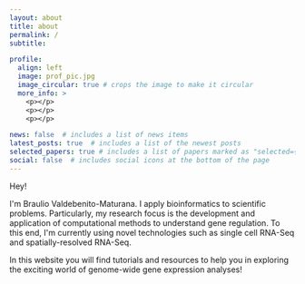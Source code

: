 ```yaml
---
layout: about
title: about
permalink: /
subtitle:

profile:
  align: left
  image: prof_pic.jpg
  image_circular: true # crops the image to make it circular
  more_info: >
    <p></p>
    <p></p>
    <p></p>

news: false  # includes a list of news items
latest_posts: true  # includes a list of the newest posts
selected_papers: true # includes a list of papers marked as "selected={true}"
social: false  # includes social icons at the bottom of the page
---
```


Hey!

I'm Braulio Valdebenito-Maturana. I apply bioinformatics to scientific problems. Particularly, my research focus is the development and application of computational methods to understand gene regulation. To this end, I'm currently using novel technologies such as single cell RNA-Seq and spatially-resolved RNA-Seq.

In this website you will find tutorials and resources to help you in exploring the exciting world of genome-wide gene expression analyses!


